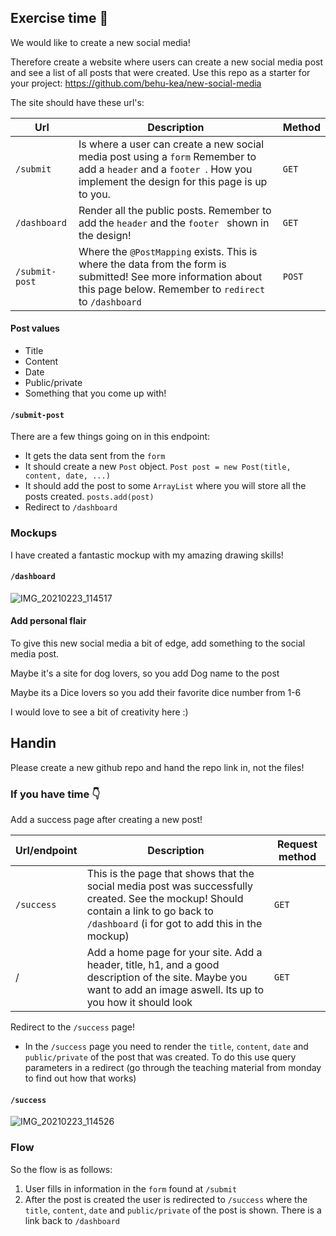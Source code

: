 ## Exercise time 🎉 

We would like to create a new social media! 

Therefore create a website where users can create a new social media post and see a list of all posts that were created. Use this repo as a starter for your project: https://github.com/behu-kea/new-social-media

The site should have these url's:

| Url            | Description                                                  | Method |
| -------------- | ------------------------------------------------------------ | ------ |
| `/submit`      | Is where a user can create a new social media post using a `form` Remember to add a `header` and a `footer `. How you implement the design for this page is up to you. | `GET`  |
| `/dashboard`   | Render all the public posts. Remember to add the `header` and the `footer ` shown in the design! | `GET`  |
| `/submit-post` | Where the `@PostMapping`  exists. This is where the data from the form is submitted! See more information about this page below. Remember to `redirect` to `/dashboard` | `POST` |



#### Post values

- Title
- Content
- Date
- Public/private
- Something that you come up with!



#### `/submit-post`

There are a few things going on in this endpoint:

- It gets the data sent from the `form`
- It should create a new `Post` object. `Post post = new Post(title, content, date, ...)`
- It should add the post to some `ArrayList` where you will store all the posts created. `posts.add(post)`
- Redirect to `/dashboard`



### Mockups

I have created a fantastic mockup with my amazing drawing skills!



#### `/dashboard`

![IMG_20210223_114517](./../week-8/assets/dashboard.png)



#### Add personal flair

To give this new social media a bit of edge, add something to the social media post. 

Maybe it's a site for dog lovers, so you add Dog name to the post

Maybe its a Dice lovers so you add their favorite dice number from 1-6

I would love to see a bit of creativity here :) 



## Handin

Please create a new github repo and hand the repo link in, not the files!



### If you have time 👇

Add a success page after creating a new post!

| Url/endpoint | Description                                                  | Request method |
| ------------ | ------------------------------------------------------------ | -------------- |
| `/success`   | This is the page that shows that the social media post was successfully created. See the mockup! Should contain a link to go back to `/dashboard` (i for got to add this in the mockup) | `GET`          |
| /            | Add a home page for your site. Add a header, title, h1, and a good description of the site. Maybe you want to add an image aswell. Its up to you how it should look | `GET`          |

Redirect to the `/success` page! 

- In the `/success` page you need to render the `title`, `content`, `date` and `public/private` of the post that was created. To do this use query parameters in a redirect (go through the teaching material from monday to find out how that works)



#### `/success`

![IMG_20210223_114526](./../week-8/assets/success.png)



### Flow

So the flow is as follows:

1. User fills in information in the `form` found at  `/submit`
2. After the post is created the user is redirected to `/success` where the `title`, `content`, `date` and `public/private` of the post is shown. There is a link back to `/dashboard`

